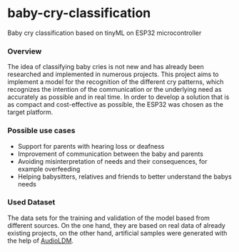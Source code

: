 # baby-cry-classification
Baby cry classification based on tinyML on ESP32 microcontroller

### Overview
The idea of classifying baby cries is not new and has already been researched and implemented in numerous projects. This project aims to implement a model for the recognition of the different cry patterns, which recognizes the intention of the communication or the underlying need as accurately as possible and in real time. In order to develop a solution that is as compact and cost-effective as possible, the ESP32 was chosen as the target platform.

### Possible use cases
- Support for parents with hearing loss or deafness
- Improvement of communication between the baby and parents
- Avoiding misinterpretation of needs and their consequences, for example overfeeding
- Helping babysitters, relatives and friends to better understand the babys needs 

### Used Dataset 
The data sets for the training and validation of the model based from different sources. On the one hand, they are based on real data of already existing projects, on the other hand, artificial samples were generated with the help of [AudioLDM](https://github.com/haoheliu/AudioLDM).


